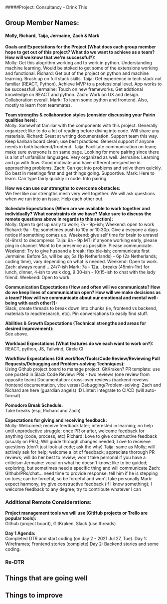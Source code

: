 #####Project: Consultancy - Drink This

## Group Member Names:
#### Molly, Richard, Taija, Jermaine, Zach & Mark

**Goals and Expectations for the Project (What does each group member hope to get out of this project? What do we want to achieve as a team? How will we know that we're successful?):**  
Molly: Get this alogrithm working and to work in python. Understanding machine learning. Would be stoked to get some of the extensions working and functional.
Richard: Get out of the project on python and machine learning. Brush up on full stack skills.
Taija: Get experience in tech stack not familiar (REACT, Python). Achieve MVP to a professional level. App works to be successful!
Jermaine: Touch on new frameworks. Get addtional knowledge on REACT and python.
Zach: Work on UX and design. Collaboration overall. 
Mark: To learn some python and frontend. Also, mostly to learn from teammates.


**Team strengths & collaboration styles (consider discussing your Pairin qualities here):**  
Molly: Somewhat familiar with the components with this project. Generally organized; like to do a lot of reading before diving into code. Will share any materials.
Richard: Great at writing documentation. Support team this way. Keep kanban board clean; use best practices. General support if anyone needs in both backend/frontend.
Taija: Facilitate communication on team; make sure everyone is on same page. Looking for more pairing since there is a lot of unfamiliar languages. Very organized as well.
Jermaine: Learning and go with flow. Good motivate and have different perspective in approaching problems.
Zach: Can get into problems and solve them quickly. Do best in meetings first and get things going. Supportive.
Mark: Here to learn. Can type fairly quickly in code. Into pairing. 

**How we can use our strengths to overcome obstacles:**  
We feel like our strengths mesh very well together. We will ask questions when we run into an issue. Help each other out.

**Schedule Expectations (When are we available to work together and individually? What constraints do we have? Make sure to discuss the remote questions above in regards to this section):**  
Molly: Open to get up early to work; 7a - 9p-ish; Weekend: open to work
Richard: 9a - 9p; sometimes push to 10p or 10:30p. Give a eveyone a days notice if something comes up. Weekend: give self time for brain to unravel (4-6hrs) to decompress
Taija: 9a - 9p MT; if anyone working early, please ping in channel. Want to be presence as possible. Please communicate. Weekend: Try to give husband a break; flexible-ish; communicate first
Jermaine: Before 5a, will be up; 5a (1p Netherlands) - 6p (2a Netherlands; coding time), vary depending on what is needed. Weekend: Open to work.
Zach: always round... 24/7-ish
Mark: 7a - 12a... breaks (45min-1hr) for lunch, dinner, 4-ish to walk dog, 9:30-ish - 10:15-ish to chat with the lady friend. Weekend: Open to work.

**Communication Expectations (How and often will we communicate? How do we keep lines of communication open? How will we make decisions as a team? How will we communicate about our emotional and mental well-being with each other?):**  
Slack, create threads to break down into chunks (ie, frontend vs backend, materials to read/research, etc). Pin conversations to easily find stuff.

**Abilities & Growth Expectations (Technical strengths and areas for desired improvement):**  
See above. 

**Workload Expectations (What features do we each want to work on?):**  
REACT, python, JS, Tailwind, Circle CI

**Workflow Expectations (Git workflow/Tools/Code Review/Reviewing Pull Requests/Debugging and Problem-solving Techniques):**   
Using Github project board to manage project. GitKraken?
PR template: use one posted in Slack
Code Review: PRs - two reviews (one review from opposite team)
Documentation: cross-over reviews (backend reveiws frontend documentation, vice versa)
Debugging/Problem-solving: Zach and Richard are here (guardian angels) :D
Linter: integrate to CI/CD (will auto-format)

**Pomodoro Break Schedule:**  
Take breaks (esp, Richard and Zach)

**Expectations for giving and receiving feedback:**  
Molly: Welcomed; receive feedback later; interested in learning; no help until unproductive struggle; once PR or after, welcome feedback for anything (code, process, etc)
Richard: Love to give constructive feedback (usually on PRs); Will guide through changes needed; Love to receieve questions (don't just look at code; ask the why)
Taija: same as Molly; will actively ask for help; welcome a lot of feedback; appreciate thorough PR reviews; will do her best to review; won't take personal if you have a criticism
Jermaine: vocal on what he doesn't know; like to be guided; exploring, but sometimes need a specific thing and will communicate
Zach: Github/PRs/chat... need time to provide response; tell him if he is stepping on toes; can be forceful, so be forceful and won't take personally
Mark: expect harmony, try give constructive feedback (if I know something); I welcome feedback to any degree; try to contribute whatever I can

### Additional Remote Considerations:

**Project management tools we will use (GitHub projects or Trello are popular tools):**  
Github (project board), GitKraken, Slack (use threads)

**Day 1 Agenda:**  
Completed DTR and start coding (on day 2 - 2021 Jul 27, Tue).
Day 1: Wireframes; Frontend stories (complete)
Day 2: Backend stories and some coding.

### Re-DTR

**Things that are going well**
- 

**Things to improve**
- 
